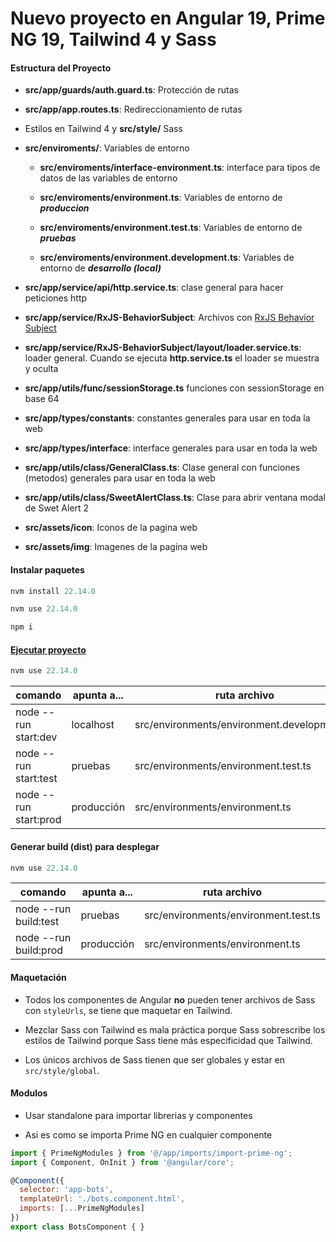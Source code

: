 # Nuevo proyecto en Angular 19, Prime NG 19, Tailwind 4 y Sass

#### Estructura del Proyecto

* **src/app/guards/auth.guard.ts**: Protección de rutas

* **src/app/app.routes.ts**: Redireccionamiento de rutas

* Estilos en Tailwind 4 y **src/style/** Sass

* **src/enviroments/**: Variables de entorno

  * **src/enviroments/interface-environment.ts**: interface para tipos de datos de las variables de entorno

  * **src/enviroments/environment.ts**: Variables de entorno de ***produccion***

  * **src/enviroments/environment.test.ts**: Variables de entorno de ***pruebas***

  * **src/enviroments/environment.development.ts**: Variables de entorno de ***desarrollo (local)***

* **src/app/service/api/http.service.ts**: clase general para hacer peticiones http

* **src/app/service/RxJS-BehaviorSubject**: Archivos con [RxJS Behavior Subject](https://www.learnrxjs.io/learn-rxjs/subjects/behaviorsubject)

* **src/app/service/RxJS-BehaviorSubject/layout/loader.service.ts**: loader general. Cuando se ejecuta **http.service.ts** el loader se muestra y oculta

* **src/app/utils/func/sessionStorage.ts** funciones con sessionStorage en base 64

* **src/app/types/constants**: constantes generales para usar en toda la web

* **src/app/types/interface**: interface generales para usar en toda la web

* **src/app/utils/class/GeneralClass.ts**: Clase general con funciones (metodos) generales para usar en toda la web

* **src/app/utils/class/SweetAlertClass.ts**: Clase para abrir ventana modal de Swet Alert 2

* **src/assets/icon**: Iconos de la pagina web

* **src/assets/img**: Imagenes de la pagina web

#### Instalar paquetes

```javascript
nvm install 22.14.0
```

```javascript
nvm use 22.14.0
```

```javascript
npm i
```

#### [Ejecutar proyecto](https://youtu.be/xBMEvd7PyEY?si=4KH0nBKGi1dz0rW1)

```javascript
nvm use 22.14.0
```

comando | apunta a... | ruta archivo
------------ | ------------- | -------------
node --run start:dev | localhost | src/environments/environment.development.ts
node --run start:test | pruebas | src/environments/environment.test.ts
node --run start:prod | producción | src/environments/environment.ts

#### Generar build (dist) para desplegar

```javascript
nvm use 22.14.0
```

comando | apunta a... | ruta archivo
------------ | ------------- | -------------
node --run build:test | pruebas | src/environments/environment.test.ts
node --run build:prod | producción | src/environments/environment.ts

#### Maquetación
* Todos los componentes de Angular **no** pueden tener archivos de Sass con ```styleUrls```, se tiene que maquetar en Tailwind.

* Mezclar Sass con Tailwind es mala práctica porque Sass sobrescribe los estilos de Tailwind porque Sass tiene más especificidad que Tailwind.

* Los únicos archivos de Sass tienen que ser globales y estar en ```src/style/global```.

#### Modulos
* Usar standalone para importar librerias y componentes

* Asi es como se importa Prime NG en cualquier componente

```javascript
import { PrimeNgModules } from '@/app/imports/import-prime-ng';
import { Component, OnInit } from '@angular/core';

@Component({
  selector: 'app-bots',
  templateUrl: './bots.component.html',
  imports: [...PrimeNgModules]
})
export class BotsComponent { }
```
